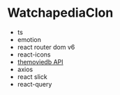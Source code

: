 # WatchapediaClon

- ts
- emotion
- react router dom v6
- react-icons
- [themoviedb API](https://www.themoviedb.org/?language=ko)
- axios
- react slick
- react-query
